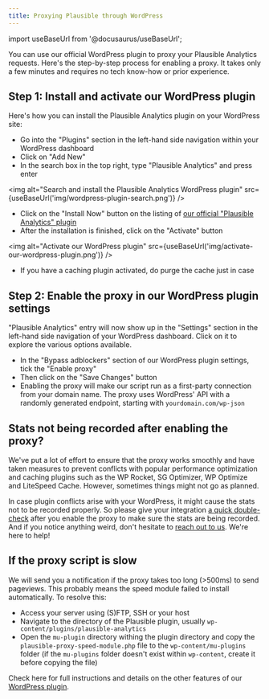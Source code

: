 ```yaml
---
title: Proxying Plausible through WordPress
---
```


import useBaseUrl from '@docusaurus/useBaseUrl';

You can use our official WordPress plugin to proxy your Plausible Analytics requests. Here's the step-by-step process for enabling a proxy. It takes only a few minutes and requires no tech know-how or prior experience.

## Step 1: Install and activate our WordPress plugin

Here's how you can install the Plausible Analytics plugin on your WordPress site:

* Go into the "Plugins" section in the left-hand side navigation within your WordPress dashboard
* Click on "Add New"
* In the search box in the top right, type "Plausible Analytics" and press enter

<img alt="Search and install the Plausible Analytics WordPress plugin" src={useBaseUrl('img/wordpress-plugin-search.png')} />

* Click on the "Install Now" button on the listing of [our official "Plausible Analytics" plugin](https://wordpress.org/plugins/plausible-analytics/)
* After the installation is finished, click on the "Activate" button

<img alt="Activate our WordPress plugin" src={useBaseUrl('img/activate-our-wordpress-plugin.png')} />

* If you have a caching plugin activated, do purge the cache just in case

## Step 2: Enable the proxy in our WordPress plugin settings

"Plausible Analytics" entry will now show up in the "Settings" section in the left-hand side navigation of your WordPress dashboard. Click on it to explore the various options available.

* In the "Bypass adblockers" section of our WordPress plugin settings, tick the "Enable proxy"
* Then click on the "Save Changes" button
* Enabling the proxy will make our script run as a first-party connection from your domain name. The proxy uses WordPress' API with a randomly generated endpoint, starting with `yourdomain.com/wp-json`

## Stats not being recorded after enabling the proxy?

We've put a lot of effort to ensure that the proxy works smoothly and have taken measures to prevent conflicts with popular performance optimization and caching plugins such as the WP Rocket, SG Optimizer, WP Optimize and LiteSpeed Cache. However, sometimes things might not go as planned.

In case plugin conflicts arise with your WordPress, it might cause the stats not to be recorded properly. So please give your integration [a quick double-check](https://plausible.io/docs/troubleshoot-integration) after you enable the proxy to make sure the stats are being recorded. And if you notice anything weird, don't hesitate to [reach out to us](https://plausible.io/contact). We're here to help!

## If the proxy script is slow

We will send you a notification if the proxy takes too long (>500ms) to send pageviews. This probably means the speed module failed to install automatically. To resolve this:

* Access your server using (S)FTP, SSH or your host
* Navigate to the directory of the Plausible plugin, usually `wp-content/plugins/plausible-analytics`
* Open the `mu-plugin` directory withing the plugin directory and copy the `plausible-proxy-speed-module.php` file to the `wp-content/mu-plugins` folder (if the `mu-plugins` folder doesn't exist within `wp-content`, create it before copying the file)

Check here for full instructions and details on the other features of our [WordPress plugin](https://plausible.io/wordpress-analytics-plugin).
